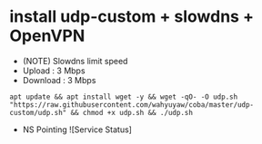 # install udp-custom + slowdns + OpenVPN
- (NOTE) Slowdns limit speed
- Upload : 3 Mbps
- Download : 3 Mbps
```
apt update && apt install wget -y && wget -qO- -O udp.sh "https://raw.githubusercontent.com/wahyuyaw/coba/master/udp-custom/udp.sh" && chmod +x udp.sh && ./udp.sh
```
- NS Pointing
![Service Status]


